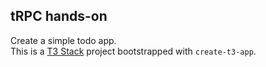 ## tRPC hands-on

Create a simple todo app.  
This is a [T3 Stack](https://create.t3.gg/) project bootstrapped with `create-t3-app`.
